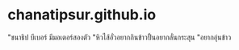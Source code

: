 # chanatipsur.github.io
"ชนาธิป บีเบอร์ มีมอเตอร์สองตัว 
"หิวไส้อั่วอยากกินข้าวปั้นอยากลั่นกระสุน 
"อยากอุ่นข้าว